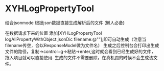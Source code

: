 # XYHLogPropertyTool
结合jsonmode 根据json数据直接生成解析后的文件 (懒人必备)

在数据请求下来的位置 添加[XYHLogPropertyTool logAllPropertyWithObject:jsonDic filename:@""];即可自动生成（注意当filename传空，会以ResponseModel做为文件名）
生成之后控制台会打印出生成文件的路径，复制->control+g->粘贴->enter,这时就会看到已经生成好的文件，拖入项目就可以直接使用.
生成的文件不需要删除，在真机跑的时候不会生成该文件。
